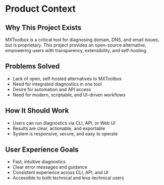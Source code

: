 # Product Context

## Why This Project Exists
MXToolbox is a critical tool for diagnosing domain, DNS, and email issues, but is proprietary. This project provides an open-source alternative, empowering users with transparency, extensibility, and self-hosting.

## Problems Solved
- Lack of open, self-hosted alternatives to MXToolbox
- Need for integrated diagnostics in one tool
- Desire for automation and API access
- Need for modern, scriptable, and UI-driven workflows

## How It Should Work
- Users can run diagnostics via CLI, API, or Web UI
- Results are clear, actionable, and exportable
- System is responsive, secure, and easy to operate

## User Experience Goals
- Fast, intuitive diagnostics
- Clear error messages and guidance
- Consistent experience across CLI, API, and UI
- Accessible to both technical and less-technical users
